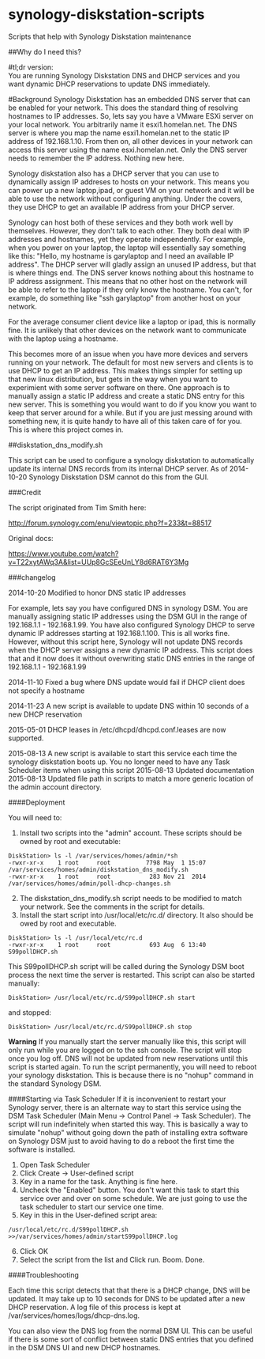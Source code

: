 synology-diskstation-scripts
============================

Scripts that help with Synology Diskstation maintenance



##Why do I need this?

#tl;dr version:  
You are running Synology Diskstation DNS and DHCP services and you want dynamic DHCP reservations to update DNS immediately.

#Background
Synology Diskstation has an embedded DNS server that can be enabled for your network.  This does the standard thing of resolving hostnames to IP addresses.  So, lets say you have a VMware ESXi server on your local network. You arbitrarily name it esxi1.homelan.net.   The DNS server is where you map the name esxi1.homelan.net to the static IP address of 192.168.1.10.  From then on, all other devices in your network can access this server using the name esxi.homelan.net.  Only the DNS server needs to remember the IP address.  Nothing new here.

Synology diskstation also has a DHCP server that you can use to dynamically assign IP addreses to hosts on your network.  This means you can power up a new laptop,ipad, or guest VM on your network and it will be able to use the network without configuring anything.  Under the covers, they use DHCP to get an available IP address from your DHCP server.

Synology can host both of these services and they both work well by themselves.  However, they don't talk to each other.  They both deal with IP addresses and hostnames, yet they operate independently.  For example, when you power on your laptop, the laptop will essentially say something like this:  "Hello, my hostname is garylaptop and I need an available IP address".  The DHCP server will gladly assign an unused IP address, but that is where things end.  The DNS server knows nothing about this hostname to IP address assignment.  This means that no other host on the network will be able to refer to the laptop if they only know the hostname.  You can't, for example, do something like "ssh garylaptop" from another host on your network.

For the average consumer client device like a laptop or ipad, this is normally fine.  It is unlikely that other devices on the network want to communicate with the laptop using a hostname.

This becomes more of an issue when you have more devices and servers running on your network.  The default for most new servers and clients is to use DHCP to get an IP address.  This makes things simpler for setting up that new linux distribution, but gets in the way when you want to experimient with some server software on there.  One approach is to manually assign a static IP address and create a static DNS entry for this new server.  This is something you would want to do if you know you want to keep that server around for a while.  But if you are just messing around with something new, it is quite handy to have all of this taken care of for you.  This is where this project comes in.

##diskstation_dns_modify.sh

This script can be used to configure a synology diskstation to automatically update its internal DNS records from its internal DHCP server.  As of 2014-10-20 Synology Diskstation DSM cannot do this from the GUI.

###Credit

The script originated from Tim Smith here:

http://forum.synology.com/enu/viewtopic.php?f=233&t=88517

Original docs:

https://www.youtube.com/watch?v=T22xytAWq3A&list=UUp8GcSEeUnLY8d6RAT6Y3Mg


###changelog

2014-10-20  Modified to honor DNS static IP addresses

For example, lets say you have configured DNS in synology DSM.  You are manually assigning static IP addresses using the DSM GUI in the range of 192.168.1.1 - 192.168.1.99.  You have also configured Synology DHCP to serve dynamic IP addresses starting at 192.168.1.100.  This is all works fine.  However, without this script here, Synology will not update DNS records when the DHCP server assigns a new dynamic IP address.  This script does that and it now does it without overwriting static DNS entries in the range of 192.168.1.1 - 192.168.1.99

2014-11-10  Fixed a bug where DNS update would fail if DHCP client does not specify a hostname

2014-11-23  A new script is available to update DNS within 10 seconds of a new DHCP reservation

2015-05-01  DHCP leases in /etc/dhcpd/dhcpd.conf.leases are now supported.  

2015-08-13  A new script is available to start this service each time the synology diskstation boots up.  You no longer need to have any Task Scheduler items when using this script 
2015-08-13  Updated documentation
2015-08-13  Updated file path in scripts to match a more generic location of the admin account directory.


####Deployment

You will need to:

1. Install two scripts into the "admin" account.  These scripts should be owned by root and executable:
```
DiskStation> ls -l /var/services/homes/admin/*sh
-rwxr-xr-x    1 root     root          7798 May  1 15:07 /var/services/homes/admin/diskstation_dns_modify.sh
-rwxr-xr-x    1 root     root           283 Nov 21  2014 /var/services/homes/admin/poll-dhcp-changes.sh
```
2. The diskstation_dns_modify.sh script needs to be modified to match your network.  See the comments in the script for details.
3. Install the start script into /usr/local/etc/rc.d/ directory.  It also should be owed by root and executable.

```
DiskStation> ls -l /usr/local/etc/rc.d
-rwxr-xr-x    1 root     root           693 Aug  6 13:40 S99pollDHCP.sh
```

This S99pollDHCP.sh script will be called during the Synology DSM boot process the next time the server is restarted.  This script can also be started manually:
```
DiskStation> /usr/local/etc/rc.d/S99pollDHCP.sh start
```
and stopped:
```
DiskStation> /usr/local/etc/rc.d/S99pollDHCP.sh stop
```

__Warning__ If you manually start the server manually like this, this script will only run while you are logged on to the ssh console.  The script will stop once you log off.  DNS will not be updated from new reservations until this script is started again.  To run the script permanently, you will need to reboot your synology diskstation.   This is because there is no "nohup" command in the standard Synology DSM.  

####Starting via Task Scheduler
If it is inconvenient to restart your Synology server, there is an alternate way to start this service using the DSM Task Scheduler (Main Menu -> Control Panel -> Task Scheduler).  The script will run indefinitely when started this way.  This is basically a way to simulate "nohup" without going down the path of installing extra software on Synology DSM just to avoid having to do a reboot the first time the software is installed.

1.  Open Task Scheduler
2.  Click Create -> User-defined script
3.  Key in a name for the task.  Anything is fine here.
4.  Uncheck the "Enabled" button.  You don't want this task to start this service over and over on some schedule.  We are just going to use the task scheduler to start our service one time.
5.  Key in this in the User-defined script area:
```
/usr/local/etc/rc.d/S99pollDHCP.sh >>/var/services/homes/admin/startS99pollDHCP.log
```
6. Click OK
7. Select the script from the list and Click run.  Boom.  Done.

####Troubleshooting

Each time this script detects that that there is a DHCP change, DNS will be updated.  It may take up to 10 seconds for DNS to be updated after a new DHCP reservation.  A log file of this process is kept at /var/services/homes/logs/dhcp-dns.log.  

You can also view the DNS log from the normal DSM UI.  This can be useful if there is some sort of conflict between static DNS entries that you defined in the DSM DNS UI and new DHCP hostnames.

